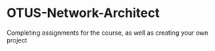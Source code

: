 # OTUS-Network-Architect
Completing assignments for the course, as well as creating your own project
